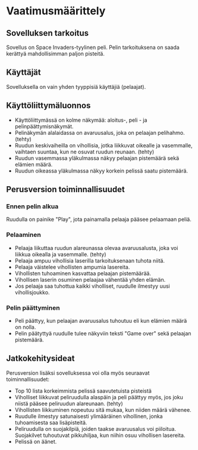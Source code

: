 # Vaatimusmäärittely

## Sovelluksen tarkoitus
Sovellus on Space Invaders-tyylinen peli. Pelin tarkoituksena on saada kerättyä mahdollisimman paljon pisteitä.

## Käyttäjät
Sovelluksella on vain yhden tyyppisiä käyttäjiä (pelaajat).

## Käyttöliittymäluonnos
- Käyttöliittymässä on kolme näkymää: aloitus-, peli - ja pelinpäättymisnäkymät.
- Pelinäkymän alalaidassa on avaruusalus, joka on pelaajan pelihahmo. (tehty)
- Ruudun keskivaiheilla on vihollisia, jotka liikkuvat oikealle ja vasemmalle, vaihtaen suuntaa, kun ne osuvat ruudun reunaan. (tehty)
- Ruudun vasemmassa yläkulmassa näkyy pelaajan pistemäärä sekä elämien määrä.
- Ruudun oikeassa yläkulmassa näkyy korkein pelissä saatu pistemäärä.

## Perusversion toiminnallisuudet

### Ennen pelin alkua
Ruudulla on painike "Play", jota painamalla pelaaja pääsee pelaamaan peliä.

### Pelaaminen
- Pelaaja liikuttaa ruudun alareunassa olevaa avaruusalusta, joka voi liikkua oikealla ja vasemmalle. (tehty)
- Pelaaja ampuu vihollisia laserilla tarkoituksenaan tuhota niitä.
- Pelaaja väistelee vihollisten ampumia lasereita.
- Vihollisten tuhoaminen kasvattaa pelaajan pistemäärää.
- Vihollisen laserin osuminen pelaajaa vähentää yhden elämän.
- Jos pelaaja saa tuhottua kaikki viholliset, ruudulle ilmestyy uusi vihollisjoukko.

### Pelin päättyminen
- Peli päättyy, kun pelaajan avaruusalus tuhoutuu eli kun elämien määrä on nolla.
- Pelin päätyttyä ruudulle tulee näkyviin teksti "Game over" sekä pelaajan pistemäärä.

## Jatkokehitysideat
Perusversion lisäksi sovelluksessa voi olla myös seuraavat toiminnallisuudet:
- Top 10 lista korkeimmista pelissä saavutetuista pisteistä
- Viholliset liikkuvat peliruudulla alaspäin ja peli päättyy myös, jos joku niistä pääsee peliruudun alareunaan. (tehty)
- Vihollisten liikkuminen nopeutuu sitä mukaa, kun niiden määrä vähenee.
- Ruudulle ilmestyy satunaisesti ylimääräinen vihollinen, jonka tuhoamisesta saa lisäpisteitä.
- Peliruudulla on suojakilpiä, joiden taakse avaruusalus voi piiloitua. Suojakilvet tuhoutuvat pikkuhiljaa, kun niihin osuu vihollisen lasereita.
- Pelissä on äänet.

